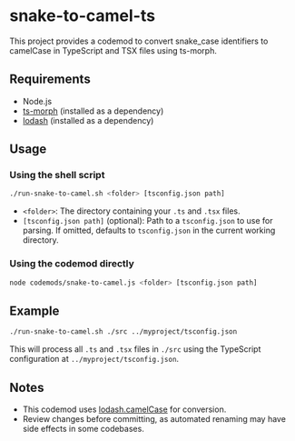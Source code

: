 # snake-to-camel-ts

This project provides a codemod to convert snake_case identifiers to camelCase in TypeScript and TSX files using ts-morph.

## Requirements
- Node.js
- [ts-morph](https://ts-morph.com/) (installed as a dependency)
- [lodash](https://lodash.com/) (installed as a dependency)

## Usage

### Using the shell script

```sh
./run-snake-to-camel.sh <folder> [tsconfig.json path]
```
- `<folder>`: The directory containing your `.ts` and `.tsx` files.
- `[tsconfig.json path]` (optional): Path to a `tsconfig.json` to use for parsing. If omitted, defaults to `tsconfig.json` in the current working directory.

### Using the codemod directly

```sh
node codemods/snake-to-camel.js <folder> [tsconfig.json path]
```

## Example

```sh
./run-snake-to-camel.sh ./src ../myproject/tsconfig.json
```

This will process all `.ts` and `.tsx` files in `./src` using the TypeScript configuration at `../myproject/tsconfig.json`.

## Notes
- This codemod uses [lodash.camelCase](https://lodash.com/docs/4.17.15#camelCase) for conversion.
- Review changes before committing, as automated renaming may have side effects in some codebases. 
